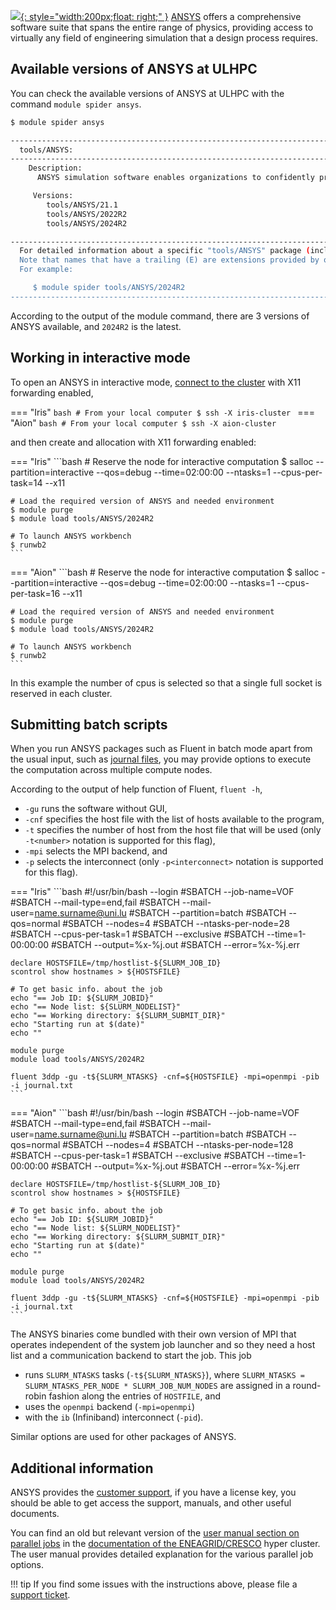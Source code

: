 [![](https://upload.wikimedia.org/wikipedia/commons/thumb/e/e5/ANSYS_logo.png/320px-ANSYS_logo.png){: style="width:200px;float: right;" }](https://www.ansys.com/) [ANSYS](https://www.ansys.com/) offers a comprehensive software suite that spans the entire range of physics, providing access to virtually any field of engineering simulation that a design process requires.


## Available versions of ANSYS at ULHPC

You can check the available versions of ANSYS at ULHPC with the command `module spider ansys`.

```bash
$ module spider ansys

----------------------------------------------------------------------------------------------------------------------------------------------------------------------------------------------------------------------------------------
  tools/ANSYS:
----------------------------------------------------------------------------------------------------------------------------------------------------------------------------------------------------------------------------------------
    Description:
      ANSYS simulation software enables organizations to confidently predict how their products will operate in the real world. We believe that every product is a promise of something greater. 

     Versions:
        tools/ANSYS/21.1
        tools/ANSYS/2022R2
        tools/ANSYS/2024R2

----------------------------------------------------------------------------------------------------------------------------------------------------------------------------------------------------------------------------------------
  For detailed information about a specific "tools/ANSYS" package (including how to load the modules) use the module's full name.
  Note that names that have a trailing (E) are extensions provided by other modules.
  For example:

     $ module spider tools/ANSYS/2024R2
----------------------------------------------------------------------------------------------------------------------------------------------------------------------------------------------------------------------------------------
```

According to the output of the module command, there are 3 versions of ANSYS available, and `2024R2` is the latest.

## Working in interactive mode

To open an ANSYS in interactive mode, [connect to the cluster](/connect/ssh/) with X11 forwarding enabled,

=== "Iris"
    ```bash
    # From your local computer
    $ ssh -X iris-cluster
    ```
=== "Aion"
    ```bash
    # From your local computer
    $ ssh -X aion-cluster
    ```

and then create and allocation with X11 forwarding enabled:

=== "Iris"
    ```bash
    # Reserve the node for interactive computation
    $ salloc --partition=interactive --qos=debug --time=02:00:00 --ntasks=1 --cpus-per-task=14 --x11

    # Load the required version of ANSYS and needed environment
    $ module purge
    $ module load tools/ANSYS/2024R2

    # To launch ANSYS workbench
    $ runwb2
    ```
=== "Aion"
    ```bash
    # Reserve the node for interactive computation
    $ salloc --partition=interactive --qos=debug --time=02:00:00 --ntasks=1 --cpus-per-task=16 --x11

    # Load the required version of ANSYS and needed environment
    $ module purge
    $ module load tools/ANSYS/2024R2

    # To launch ANSYS workbench
    $ runwb2
    ```

In this example the number of cpus is selected so that a single full socket is reserved in each cluster.

## Submitting batch scripts 

When you run ANSYS packages such as Fluent in batch mode apart from the usual input, such as [journal files](https://docs.hpc.shef.ac.uk/en/latest/referenceinfo/ANSYS/fluent/writing-fluent-journal-files.html#gsc.tab=0), you may provide options to execute the computation across multiple compute nodes.


According to the output of help function of Fluent, `fluent -h`,

- `-gu` runs the software without GUI,
- `-cnf` specifies the host file with the list of hosts available to the program,
- `-t` specifies the number of host from the host file that will be used (only `-t<number>` notation is supported for this flag),
- `-mpi` selects the MPI backend, and
- `-p` selects the interconnect (only `-p<interconnect>` notation is supported for this flag).

=== "Iris"
    ```bash
    #!/usr/bin/bash --login
    #SBATCH --job-name=VOF
    #SBATCH --mail-type=end,fail
    #SBATCH --mail-user=name.surname@uni.lu
    #SBATCH --partition=batch
    #SBATCH --qos=normal
    #SBATCH --nodes=4
    #SBATCH --ntasks-per-node=28
    #SBATCH --cpus-per-task=1
    #SBATCH --exclusive
    #SBATCH --time=1-00:00:00
    #SBATCH --output=%x-%j.out
    #SBATCH --error=%x-%j.err

    declare HOSTSFILE=/tmp/hostlist-${SLURM_JOB_ID}
    scontrol show hostnames > ${HOSTSFILE}

    # To get basic info. about the job
    echo "== Job ID: ${SLURM_JOBID}"
    echo "== Node list: ${SLURM_NODELIST}"
    echo "== Working directory: ${SLURM_SUBMIT_DIR}"
    echo "Starting run at $(date)"
    echo ""

    module purge
    module load tools/ANSYS/2024R2

    fluent 3ddp -gu -t${SLURM_NTASKS} -cnf=${HOSTSFILE} -mpi=openmpi -pib -i journal.txt 
    ```
=== "Aion"
    ```bash
    #!/usr/bin/bash --login
    #SBATCH --job-name=VOF
    #SBATCH --mail-type=end,fail
    #SBATCH --mail-user=name.surname@uni.lu
    #SBATCH --partition=batch
    #SBATCH --qos=normal
    #SBATCH --nodes=4
    #SBATCH --ntasks-per-node=128
    #SBATCH --cpus-per-task=1
    #SBATCH --exclusive
    #SBATCH --time=1-00:00:00
    #SBATCH --output=%x-%j.out
    #SBATCH --error=%x-%j.err

    declare HOSTSFILE=/tmp/hostlist-${SLURM_JOB_ID}
    scontrol show hostnames > ${HOSTSFILE}

    # To get basic info. about the job
    echo "== Job ID: ${SLURM_JOBID}"
    echo "== Node list: ${SLURM_NODELIST}"
    echo "== Working directory: ${SLURM_SUBMIT_DIR}"
    echo "Starting run at $(date)"
    echo ""

    module purge
    module load tools/ANSYS/2024R2

    fluent 3ddp -gu -t${SLURM_NTASKS} -cnf=${HOSTSFILE} -mpi=openmpi -pib -i journal.txt 
    ```

The ANSYS binaries come bundled with their own version of MPI that operates independent of the system job launcher and so they need a host list and a communication backend to start the job. This job

- runs `SLURM_NTASKS` tasks (`-t${SLURM_NTASKS}`), where `SLURM_NTASKS = SLURM_NTASKS_PER_NODE * SLURM_JOB_NUM_NODES` are assigned in a round-robin fashion along the entries of `HOSTFILE`, and
- uses the `openmpi` backend (`-mpi=openmpi`)
- with the `ib` (Infiniband) interconnect (`-pid`).

Similar options are used for other packages of ANSYS.

## Additional information

ANSYS provides the [customer support](https://support.ansys.com), if you have a license key, you should be able to get access the support, manuals, and other useful documents.

You can find an old but relevant version of the [user manual section on parallel jobs](https://www.afs.enea.it/project/neptunius/docs/fluent/html/ug/node996.htm) in the [documentation of the ENEAGRID/CRESCO](https://www.afs.enea.it/project/neptunius/docs/fluent/html/ug/node996.htm) hyper cluster. The user manual provides detailed explanation for the various parallel job options.

!!! tip
    If you find some issues with the instructions above, please file a [support ticket](https://hpc.uni.lu/support).
